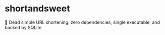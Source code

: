# shortandsweet
🔗 Dead simple URL shortening: zero dependencies, single executable, and backed by SQLite
